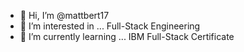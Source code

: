 - 👋 Hi, I’m @mattbert17
- 👀 I’m interested in ... Full-Stack Engineering
- 🌱 I’m currently learning ... IBM Full-Stack Certificate 

<!---
mattbert17/mattbert17 is a ✨ special ✨ repository because its `README.md` (this file) appears on your GitHub profile.
You can click the Preview link to take a look at your changes.
--->
